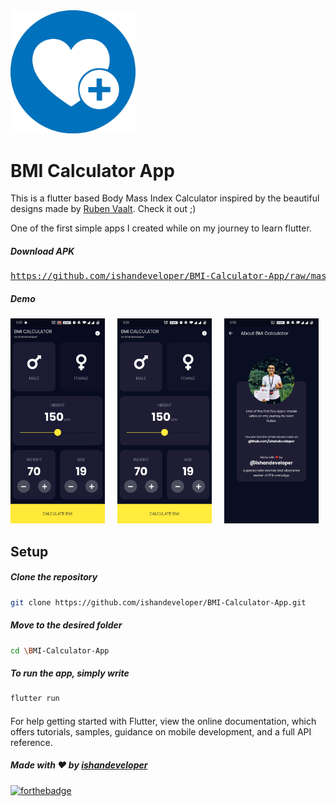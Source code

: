 <img src="https://github.com/ishandeveloper/BMI-Calculator-App/blob/master/screenshots/icon.png?raw=false" width="200px">

# BMI Calculator App

This is a flutter based Body Mass Index Calculator inspired by the beautiful designs made by [Ruben Vaalt](https://dribbble.com/shots/4585382-Simple-BMI-Calculator). Check it out ;)

One of the first simple apps I created while on my journey to learn flutter.


##### Download APK
<pre><a href="https://github.com/ishandeveloper/BMI-Calculator-App/raw/master/app.apk">https://github.com/ishandeveloper/BMI-Calculator-App/raw/master/app.apk</a></pre>


##### Demo

<img src="https://github.com/ishandeveloper/BMI-Calculator-App/blob/master/screenshots/demo.gif?raw=false" width="30%">&nbsp;&nbsp;&nbsp;&nbsp;&nbsp;<img src="https://github.com/ishandeveloper/BMI-Calculator-App/blob/master/screenshots/1.jpg?raw=false" width="30%">&nbsp;&nbsp;&nbsp;&nbsp;&nbsp;<img src="https://github.com/ishandeveloper/BMI-Calculator-App/blob/master/screenshots/3.jpg?raw=false" width="30%">
  


## Setup

  ##### Clone the repository
```bash
git clone https://github.com/ishandeveloper/BMI-Calculator-App.git
```
  ##### Move to the desired folder
```bash
cd \BMI-Calculator-App
```

  ##### To run the app, simply write
```bash
flutter run
```
####

For help getting started with Flutter, view the online documentation, which offers tutorials, samples, guidance on mobile development, and a full API reference.

##### Made with ♥ by <a href="https://github.com/ishandeveloper">ishandeveloper</a>


[![forthebadge](https://forthebadge.com/images/badges/built-with-love.svg)](https://github.com/ishandeveloper)
